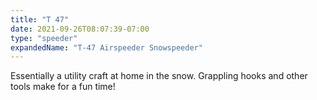 ```yaml
---
title: "T 47"
date: 2021-09-26T08:07:39-07:00
type: "speeder"
expandedName: "T-47 Airspeeder Snowspeeder"
---
```


Essentially a utility craft at home in the snow. Grappling hooks and other tools make for a fun time!
